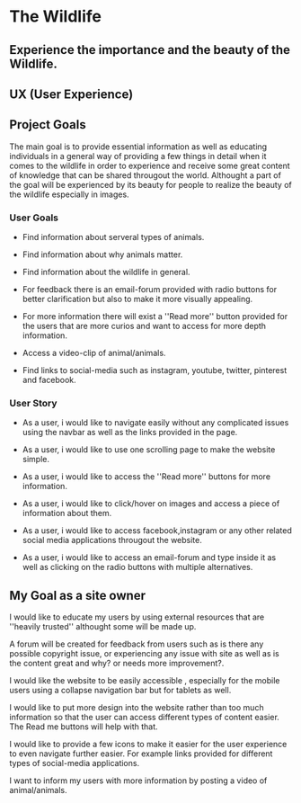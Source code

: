 # The Wildlife
## Experience the importance and the beauty of the Wildlife.

## UX (User Experience)


## Project Goals
The main goal is to provide essential information as well as educating individuals in a general way of providing a few things in detail when it comes to the wildlife in order to experience and receive some great content of knowledge that can be shared througout the world. Althought a part of the goal will be experienced by its beauty for people to realize the beauty of the wildlife especially in images.

### User Goals

- Find information about serveral types of animals.

- Find information about why animals matter.

- Find information about the wildlife in general.

- For feedback there is an email-forum provided with radio buttons for better clarification but also to make it more visually appealing.

- For more information there will exist a ''Read more'' button provided for the users that are more curios and want to access for more depth information.

- Access a video-clip of animal/animals.

- Find links to social-media such as instagram, youtube, twitter, pinterest and facebook.

### User Story
- As a user, i would like to navigate easily without any complicated issues using the navbar as well as the links provided in the page.

- As a user, i would like to use one scrolling page to make the website simple.

- As a user, i would like to access the ''Read more'' buttons for more information.

- As a user, i would like to click/hover on images and access a piece of information about them.

- As a user, i would like to access facebook,instagram or any other related social media applications througout the website.

- As a user, i would like to access an email-forum and type inside it as well as clicking on the radio buttons with multiple alternatives.

## My Goal as a site owner
I would like to educate my users by using external resources that are ''heavily trusted'' althought some will be made up.

A forum will be created for feedback from users such as is there any possible copyright issue, or experiencing any issue with site as well as is the content great and why? or needs more improvement?.

I would like the website to be easily accessible , especially for the mobile users using a collapse navigation bar but for tablets as well.

I would like to put more design into the website rather than too much information so that the user can access different types of content easier. The Read me buttons will help with that.

I would like to provide a few icons to make it easier for the user experience to even navigate further easier. For example links provided for different types of social-media applications.

I want to inform my users with more information by posting a video of animal/animals.



